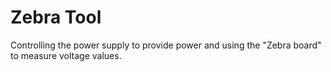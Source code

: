 # Zebra Tool
 Controlling the power supply to provide power and using the "Zebra board" to measure voltage values.
